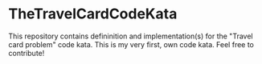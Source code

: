 # TheTravelCardCodeKata
This repository contains defininition and implementation(s) for the "Travel card problem" code kata. This is my very first, own code kata. Feel free to contribute!
